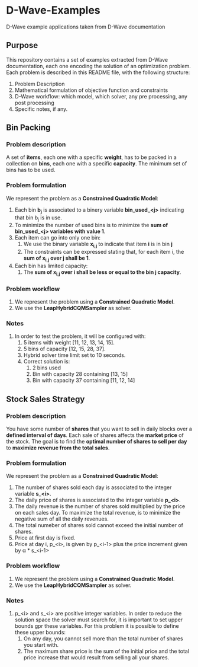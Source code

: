 # D-Wave-Examples
D-Wave example applications taken from D-Wave documentation
## Purpose
This repository contains a set of examples extracted from D-Wave documentation, each one encoding the solution of an optimization problem. Each problem is described in this README file, with the following structure:
1. Problem Description
1. Mathematical formulation of objective function and constraints
1. D-Wave workflow: which model, which solver, any pre processing, any post processing
1. Specific notes, if any.
## Bin Packing
### Problem description
A set of **items**, each one with a specific **weight**, has to be packed in a collection on **bins**, each one with a specific **capacity**. The minimum set of bins has to be used.
### Problem formulation
We represent the problem as a **Constrained Quadratic Model**:
1. Each bin **b<sub>j</sub>** is associated to a binery variable **bin_used_\<j\>** indicating that bin b<sub>j</sub> is in use.
1. To minimize the number of used bins is to minimize the **sum of bin_used_\<j\> variables with value 1**.
1. Each item can go into only one bin:
    1. We use the binary variable **x<sub>i,j</sub>** to indicate that item **i** is in bin **j**
    1. The constraints can be expressed stating that, for each item i, the **sum of x<sub>i,j</sub> over j shall be 1**.
1. Each bin has limited capacity:
    1. The **sum of x<sub>i,j</sub> over i shall be less or equal to the bin j capacity**.
### Problem workflow
1. We represent the problem using a **Constrained Quadratic Model**.
1. We use the **LeapHybridCQMSampler** as solver.
### Notes
1. In order to test the problem, it will be configured with:
    1. 5 items with weight [11, 12, 13, 14, 15].
    1. 5 bins of capacity [12, 15, 28, 37].
    1. Hybrid solver time limit set to 10 seconds.
    1. Correct solution is:
        1. 2 bins used
        1. Bin with capacity 28 containing [13, 15]
        1. Bin with capacity 37 containing [11, 12, 14]
## Stock Sales Strategy
### Problem description
You have some number of **shares** that you want to sell in daily blocks over a **defined interval of days**. Each sale of shares affects the **market price** of the stock. The goal is to find the **optimal number of shares to sell per day** to **maximize revenue from the total sales**.
### Problem formulation
We represent the problem as a **Constrained Quadratic Model**:
1. The  number of shares sold each day is associated to the integer variable **s_\<i\>**.
1. The daily price of shares is associated to the integer variable **p_\<i\>**.
1. The daily revenue is the number of shares sold multiplied by the price on each sales day. To maximize the total revenue, is to minimize the negative sum of all the daily revenues.
1. The total numeber of shares sold cannot exceed the initial number of shares.
1. Price at first day is fixed.
1. Price at day i, p_\<i\>, is given by p_\<i-1\> plus the price increment given by &alpha; * s_\<i-1\>
### Problem workflow
1. We represent the problem using a **Constrained Quadratic Model**.
1. We use the **LeapHybridCQMSampler** as solver.
### Notes
1. p_\<i\> and s_\<i\> are positive integer variables. In order to reduce the solution space the solver must search for, it is important to set upper bounds gpr these variables. For this problem it is possible to define these upper bounds:
    1.  On any day, you cannot sell more than the total number of shares you start with.
    1. The maximum share price is the sum of the initial price and the total price increase that would result from selling all your shares.